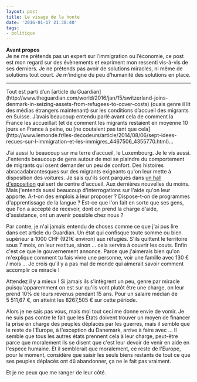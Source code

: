 ```yaml
---
layout: post
title: Le visage de la honte
date: '2016-01-17 21:38:40'
tags:
- politique
---
```


**Avant propos**  
Je ne me prétends pas un expert sur l’immigration ou l’économie, ce post est mon regard sur des évènements et expriment mon ressenti vis-à-vis de ses derniers. Je ne prétends pas avoir de solutions miracles, ni même de solutions tout court. Je m’indigne du peu d’humanité des solutions en place.
<hr/>
Tout est parti d’un [article du Guardian](http://www.theguardian.com/world/2016/jan/15/switzerland-joins-denmark-in-seizing-assets-from-refugees-to-cover-costs) (ouais genre il lit des médias étrangers maintenant) sur les conditions d’accueil des migrants en Suisse. J’avais beaucoup entendu parlé avant cela de comment la France les accueillait (et de comment les migrants restaient en moyenne 10 jours en France à peine, ou [ne coutaient pas tant que cela](http://www.lemonde.fr/les-decodeurs/article/2014/08/06/sept-idees-recues-sur-l-immigration-et-les-immigres_4467506_4355770.html)...

J’ai aussi lu beaucoup sur ma terre d’accueil, le Luxembourg. Je le vis aussi. J'entends beaucoup de gens autour de moi se plaindre du comportement de migrants qui osent demander un peu de confort. Des histoires abracadabrantesques sur des migrants exigeants qu'on leur mette à disposition des voitures. Je sais qu'ils sont parqués dans [un hall d'exposition](http://www.luxexpo.lu/) qui sert de centre d'accueil. Aux dernières nouvelles du moins. Mais j'entends aussi beaucoup d'interrogations sur l'aide qu'on leur apporte. A-t-on des emplois à leur proposer ? Dispose-t-on de programmes d'apprentissage de la langue ? Est-ce que l'on fait en sorte que ses gens, que l'on a accepté de recevoir, dont on prend la charge d'aide, d'assistance, ont un avenir possible chez nous ?

Par contre, je n'ai jamais entendu de choses comme ce que j'ai pus lire dans cet article du Guardian. Un état qui confisque toute somme ou bien supérieur à 1000 CHF (921€ environ) aux réfugiés. S'ils quittent le territoire sous 7 mois, on leur restitue, sinon ... cela servira à couvrir les couts. Enfin c'est ce que le gouvernement annonce. Parce que j'aimerais bien qu'on m'explique comment tu fais vivre une personne, voir une famille avec 130 € / mois ... Je crois qu'il y a pas mal de monde qui aimerait savoir comment accomplir ce miracle !

Attendez il y a mieux ! Si jamais ils s'intègrent un peu, genre par miracle puisqu'apparemment on est sur qu'ils vont plutôt être une charge, on leur prend 10% de leurs revenus pendant 15 ans. Pour un salaire médian de 5 511,67 €, on atteint les 8267,505 € sur cette période.

Alors je ne sais pas vous, mais moi tout ceci me donne envie de vomir. Je ne suis pas contre le fait que les États doivent trouver un moyen de financer la prise en charge des peuples déplacés par les guerres, mais il semble que le reste de l'Europe, à l'exception du Danemark, arrive à faire avec ... Il semble que tous les autres états prennent cela à leur charge, peut-être parce que moralement ils se disent que c'est leur devoir de venir en aide en l'espèce humaine. Et il semblerait que moralement, ce reste de l'Europe, pour le moment, considère que saisir les seuls biens restants de tout ce que ses peuples déplacés ont dû abandonner, ça ne le fait pas vraiment.

Et je ne peux que me ranger de leur côté.
